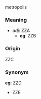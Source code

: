 metropolis
### Meaning
+ _adj_: ZZA
    + __eg__: ZZB

### Origin

ZZC

### Synonym

__eg__: ZZD

+ ZZE


